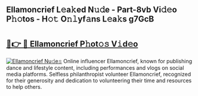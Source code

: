 ## Ellamoncrief L𝚎a𝚔ed N𝚞𝚍e - Part-8vb Vi𝚍𝚎o P𝚑𝚘tos - H𝚘𝚝 O𝚗𝚕yf𝚊ns L𝚎a𝚔s g7GcB

# <h2><a href="http://kfcbqtv.oniu.top/?m=Ellamoncrief">🔗👉 🔴 Ellamoncrief P𝚑ot𝚘𝚜 V𝚒d𝚎o</a></h2>

[![Ellamoncrief Nu𝚍e𝚜](https://i.imgur.com/0qMVB7G.gif)](http://kfcbqtv.oniu.top/?m=Ellamoncrief)
Online influencer Ellamoncrief, known for publishing dance and lifestyle content, including performances and vlogs on social media platforms. Selfless philanthropist volunteer Ellamoncrief, recognized for their generosity and dedication to volunteering their time and resources to help others.  
